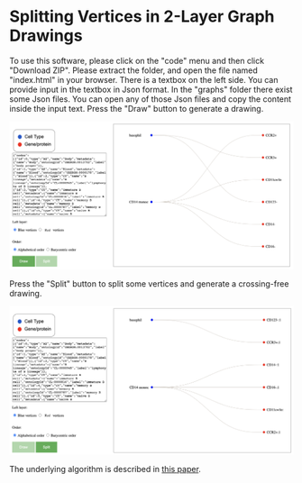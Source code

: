 # Splitting Vertices in 2-Layer Graph Drawings

To use this software, please click on the "code" menu and then click "Download ZIP". Please extract the folder, and open the file named "index.html" in your browser. There is a textbox on the left side. You can provide input in the textbox in Json format. In the "graphs" folder there exist some Json files. You can open any of those Json files and copy the content inside the input text. Press the "Draw" button to generate a drawing.

![The input layout on the right side appears after inserting the dataset into the text area and clicking the draw button.](./figures/interface_2_in.png)

Press the "Split" button to split some vertices and generate a crossing-free drawing. 

![The output layout appears on the right side after clicking the split button.](./figures/interface_2_out.png)


The underlying algorithm is described in [this paper](https://arxiv.org/pdf/2301.10872.pdf).
